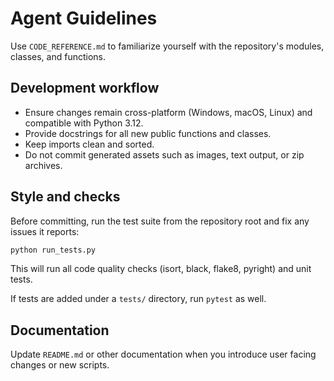 # Agent Guidelines

Use `CODE_REFERENCE.md` to familiarize yourself with the repository's modules, classes, and functions.

## Development workflow
- Ensure changes remain cross-platform (Windows, macOS, Linux) and compatible with Python 3.12.
- Provide docstrings for all new public functions and classes.
- Keep imports clean and sorted.
- Do not commit generated assets such as images, text output, or zip archives.

## Style and checks
Before committing, run the test suite from the repository root and fix any issues it reports:

```bash
python run_tests.py
```

This will run all code quality checks (isort, black, flake8, pyright) and unit tests.

If tests are added under a `tests/` directory, run `pytest` as well.

## Documentation
Update `README.md` or other documentation when you introduce user facing changes or new scripts.
